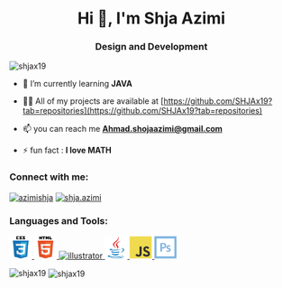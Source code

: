 <h1 align="center">Hi 👋, I'm Shja Azimi</h1>
<h3 align="center">Design and Development</h3>

<p align="left"> <img src="https://komarev.com/ghpvc/?username=shjax19&label=Profile%20views&color=0e75b6&style=flat" alt="shjax19" /> </p>

- 🌱 I’m currently learning **JAVA**

- 👨‍💻 All of my projects are available at [https://github.com/SHJAx19?tab=repositories](https://github.com/SHJAx19?tab=repositories)

- 📫 you can reach me **Ahmad.shojaazimi@gmail.com**

- ⚡ fun fact : **I love MATH**

<h3 align="left">Connect with me:</h3>
<p align="left">
<a href="https://twitter.com/azimishja" target="blank"><img align="center" src="https://raw.githubusercontent.com/rahuldkjain/github-profile-readme-generator/master/src/images/icons/Social/twitter.svg" alt="azimishja" height="30" width="40" /></a>
<a href="https://instagram.com/shja.azimi" target="blank"><img align="center" src="https://raw.githubusercontent.com/rahuldkjain/github-profile-readme-generator/master/src/images/icons/Social/instagram.svg" alt="shja.azimi" height="30" width="40" /></a>
</p>

<h3 align="left">Languages and Tools:</h3>
<p align="left"> <a href="https://www.w3schools.com/css/" target="_blank" rel="noreferrer"> <img src="https://raw.githubusercontent.com/devicons/devicon/master/icons/css3/css3-original-wordmark.svg" alt="css3" width="40" height="40"/> </a> <a href="https://www.w3.org/html/" target="_blank" rel="noreferrer"> <img src="https://raw.githubusercontent.com/devicons/devicon/master/icons/html5/html5-original-wordmark.svg" alt="html5" width="40" height="40"/> </a> <a href="https://www.adobe.com/in/products/illustrator.html" target="_blank" rel="noreferrer"> <img src="https://www.vectorlogo.zone/logos/adobe_illustrator/adobe_illustrator-icon.svg" alt="illustrator" width="40" height="40"/> </a> <a href="https://www.java.com" target="_blank" rel="noreferrer"> <img src="https://raw.githubusercontent.com/devicons/devicon/master/icons/java/java-original.svg" alt="java" width="40" height="40"/> </a> <a href="https://developer.mozilla.org/en-US/docs/Web/JavaScript" target="_blank" rel="noreferrer"> <img src="https://raw.githubusercontent.com/devicons/devicon/master/icons/javascript/javascript-original.svg" alt="javascript" width="40" height="40"/> </a> <a href="https://www.photoshop.com/en" target="_blank" rel="noreferrer"> <img src="https://raw.githubusercontent.com/devicons/devicon/master/icons/photoshop/photoshop-line.svg" alt="photoshop" width="40" height="40"/> </a> </p>

<p><img align="left" src="https://github-readme-stats.vercel.app/api/top-langs?username=shjax19&show_icons=true&locale=en&layout=compact" alt="shjax19" /></p>

<p>&nbsp;<img align="center" src="https://github-readme-stats.vercel.app/api?username=shjax19&show_icons=true&locale=en" alt="shjax19" /></p>

